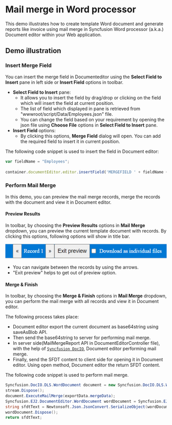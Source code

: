 # Mail merge in Word processor
This demo illustrates how to create template Word document and generate reports like invoice using mail merge in Syncfusion Word processor (a.k.a.) Document editor within your Web application.

## Demo illustration

### Insert Merge Field

You can insert the merge field in Documenteditor using the **Select Field to Insert** pane in left side or **Insert Field** options in toolbar.
* **Select Field to Insert** pane: 
    * It allows you to insert the field by drag/drop or clicking on the field which will insert the field at current position. 
    * The list of field which displayed in pane is retrieved from "wwwroot/script/Data/Employees.json" file.
    * You can change the field based on your requirement by opening the json file using **Choose File** options in **Select Field to Insert** pane.
* **Insert Field** options:
    * By clicking this options, **Merge Field** dialog will open. You can add the required field to insert it in current position.

The following code snippet is used to insert the field in Document editor:

```javascript
var fieldName = "Employees";

container.documentEditor.editor.insertField('MERGEFIELD ' + fieldName + ' \\* MERGEFORMAT');
```

### Perform Mail Merge

In this demo, you can preview the mail merge records, merge the records with the document and view it in Document editor.

#### Preview Results

In toolbar, by choosing the **Preview Results** options in **Mail Merge** dropdown, you can preview the current template document with records. By clicking this options, following options will show in title bar.

![image](preview.png)

* You can navigate between the records by using the arrows.
* "Exit preview" helps to get out of preview option.

#### Merge & Finish

In toolbar, by choosing the **Merge & Finish** options in **Mail Merge** dropdown, you can perform the mail merge with all records and view it in Document editor.

The following process takes place:
* Document editor export the current document as base64string using saveAsBlob API.
* Then send the base64string to server for performing mail merge. 
* In server side(MailMergeReport API in DocumentEditorController file), with the help of [`Syncfusion DocIO`](https://help.syncfusion.com/file-formats/docio/working-with-mail-merge), Document editor performing mail merge.
* Finally, send the SFDT content to client side for opening it in Document editor. Using open method, Document editor the return SFDT content.

The following code snippet is used to perform mail merge.

```c#
Syncfusion.DocIO.DLS.WordDocument document = new Syncfusion.DocIO.DLS.WordDocument(stream, Syncfusion.DocIO.FormatType.Docx);
stream.Dispose();
document.ExecuteMailMerge(exportData.mergeData);
Syncfusion.EJ2.DocumentEditor.WordDocument wordDocument = Syncfusion.EJ2.DocumentEditor.WordDocument.Load(document);
string sfdtText = Newtonsoft.Json.JsonConvert.SerializeObject(wordDocument);
wordDocument.Dispose();
return sfdtText;

```
